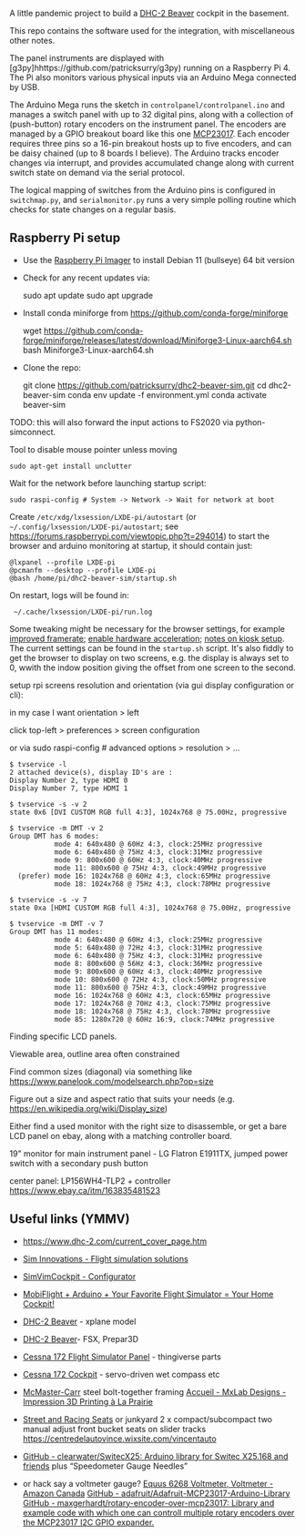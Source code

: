 A little pandemic project to build a
[DHC-2 Beaver](https://en.wikipedia.org/wiki/De_Havilland_Canada_DHC-2_Beaver)
cockpit in the basement.


This repo contains the software used for the integration, with miscellaneous other notes.

The panel instruments are displayed with [g3py]hhttps://github.com/patricksurry/g3py)
running on a Raspberry Pi 4.  The Pi also monitors various physical inputs
via an Arduino Mega connected by USB.

The Arduino Mega runs the sketch in `controlpanel/controlpanel.ino`
and manages a switch panel with up to 32 digital pins,
along with a collection of (push-button) rotary encoders on the instrument panel.
The encoders are managed by a GPIO breakout board like this one
[MCP23017](https://www.amazon.ca/Waveshare-MCP23017-Expansion-Interface-Expands/dp/B07P2H1NZG/ref=pd_lpo_147_t_2/142-1911766-2859153).
Each encoder requires three pins so a 16-pin breakout
hosts up to five encoders, and can be daisy chained (up to 8 boards I believe).
The Arduino tracks encoder changes via interrupt,
and provides accumulated change along with current switch state on demand via the serial protocol.

The logical mapping of switches from the Arduino pins is configured in `switchmap.py`,
and `serialmonitor.py` runs a very simple polling routine which checks for state changes
on a regular basis.


Raspberry Pi setup
---

- Use the [Raspberry Pi Imager](https://www.raspberrypi.com/software/) to install Debian 11 (bullseye) 64 bit version

- Check for any recent updates via:

    sudo apt update
    sudo apt upgrade

- Install conda miniforge from https://github.com/conda-forge/miniforge

    wget https://github.com/conda-forge/miniforge/releases/latest/download/Miniforge3-Linux-aarch64.sh
    bash Miniforge3-Linux-aarch64.sh

- Clone the repo:

    git clone https://github.com/patricksurry/dhc2-beaver-sim.git
    cd dhc2-beaver-sim
    conda env update -f environment.yml
    conda activate beaver-sim





TODO: this will also forward the input actions to FS2020 via python-simconnect.





Tool to disable mouse pointer unless moving

    sudo apt-get install unclutter

Wait for the network before launching startup script:

    sudo raspi-config # System -> Network -> Wait for network at boot

Create `/etc/xdg/lxsession/LXDE-pi/autostart`
(or `~/.config/lxsession/LXDE-pi/autostart`;
see https://forums.raspberrypi.com/viewtopic.php?t=294014)
to start the browser and
arduino monitoring at startup, it should contain just:

    @lxpanel --profile LXDE-pi
    @pcmanfm --desktop --profile LXDE-pi
    @bash /home/pi/dhc2-beaver-sim/startup.sh

On restart, logs will be found in:

     ~/.cache/lxsession/LXDE-pi/run.log



Some tweaking might be necessary for the browser settings, for example
[improved framerate](https://raspberrypi.stackexchange.com/questions/111642/raspberry-pi-4-framerate-drop-with-video-on-chromium-browser);
[enable hardware acceleration](https://www.linuxuprising.com/2021/04/how-to-enable-hardware-acceleration-in.html);
[notes on kiosk setup](https://reelyactive.github.io/diy/pi-kiosk/
).
The current settings can be found in the `startup.sh` script.
It's also fiddly to get the browser to display on two screens,
e.g. the display is always set to 0, wwith the indow position giving the
offset from one screen to the second.



setup rpi screens resolution and orientation (via gui display configuration or cli):

in my case I want orientation > left



click top-left > preferences > screen configuration

or via sudo raspi-config # advanced options > resolution > ...

    $ tvservice -l
    2 attached device(s), display ID's are :
    Display Number 2, type HDMI 0
    Display Number 7, type HDMI 1

    $ tvservice -s -v 2
    state 0x6 [DVI CUSTOM RGB full 4:3], 1024x768 @ 75.00Hz, progressive

    $ tvservice -m DMT -v 2
    Group DMT has 6 modes:
               mode 4: 640x480 @ 60Hz 4:3, clock:25MHz progressive
               mode 6: 640x480 @ 75Hz 4:3, clock:31MHz progressive
               mode 9: 800x600 @ 60Hz 4:3, clock:40MHz progressive
               mode 11: 800x600 @ 75Hz 4:3, clock:49MHz progressive
      (prefer) mode 16: 1024x768 @ 60Hz 4:3, clock:65MHz progressive
               mode 18: 1024x768 @ 75Hz 4:3, clock:78MHz progressive

    $ tvservice -s -v 7
    state 0xa [HDMI CUSTOM RGB full 4:3], 1024x768 @ 75.00Hz, progressive

    $ tvservice -m DMT -v 7
    Group DMT has 11 modes:
               mode 4: 640x480 @ 60Hz 4:3, clock:25MHz progressive
               mode 5: 640x480 @ 72Hz 4:3, clock:31MHz progressive
               mode 6: 640x480 @ 75Hz 4:3, clock:31MHz progressive
               mode 8: 800x600 @ 56Hz 4:3, clock:36MHz progressive
               mode 9: 800x600 @ 60Hz 4:3, clock:40MHz progressive
               mode 10: 800x600 @ 72Hz 4:3, clock:50MHz progressive
               mode 11: 800x600 @ 75Hz 4:3, clock:49MHz progressive
               mode 16: 1024x768 @ 60Hz 4:3, clock:65MHz progressive
               mode 17: 1024x768 @ 70Hz 4:3, clock:75MHz progressive
               mode 18: 1024x768 @ 75Hz 4:3, clock:78MHz progressive
               mode 85: 1280x720 @ 60Hz 16:9, clock:74MHz progressive



Finding specific LCD panels.

Viewable area, outline area often constrained

Find common sizes (diagonal) via something like https://www.panelook.com/modelsearch.php?op=size

Figure out a size and aspect ratio that suits your needs (e.g. https://en.wikipedia.org/wiki/Display_size)

Either find a used monitor with the right size to disassemble,
or get a bare LCD panel on ebay, along with a matching controller board.

19" monitor for main instrument panel - LG Flatron E1911TX, jumped power switch with a secondary push button


center panel:  LP156WH4-TLP2  + controller https://www.ebay.ca/itm/163835481523


Useful links (YMMV)
---

- https://www.dhc-2.com/current_cover_page.htm

- [Sim Innovations - Flight simulation solutions](https://siminnovations.com/)
- [SimVimCockpit - Configurator](https://simvim.com/)
- [MobiFlight + Arduino + Your Favorite Flight Simulator = Your Home Cockpit!](https://www.mobiflight.com/en/index.html)
- [DHC-2 Beaver](https://store.x-plane.org/DHC-2-Beaver_p_395.html) - xplane model
- [DHC-2 Beaver](https://milviz.com/flight/products/DHC2/)- FSX, Prepar3D
- [Cessna 172 Flight Simulator Panel](https://cessna172sim.allanglen.com/) - thingiverse parts
- [Cessna 172 Cockpit](https://flyingforfun.weebly.com/cessna-172-cockpit.html/) - servo-driven wet compass etc
- [McMaster-Carr](https://www.mcmaster.com/telescoping-tubing/steel-bolt-together-framing-and-fittings/) steel bolt-together framing
[Accueil - MxLab Designs - Impression 3D Printing à La Prairie](https://www.mxlabdesigns.ca/)
- [Street and Racing Seats](http://www.performance-world.com/Street-and-Racing-Seats-s/1872.htm) or junkyard 2 x compact/subcompact two manual adjust front bucket seats on slider tracks https://centredelautovince.wixsite.com/vincentauto
- [GitHub - clearwater/SwitecX25: Arduino library for Switec X25.168 and friends](https://github.com/clearwater/SwitecX25)  plus “Speedometer Gauge Needles”
- or hack say a voltmeter gauge? [Equus 6268 Voltmeter, Voltmeter - Amazon Canada](https://www.amazon.ca/Equus-6268-Voltmeter/dp/B000EVU8YS/ref=sr_1_1?dchild=1&keywords=Equus+6268&qid=1617119590&s=automotive&sr=1-1)
[GitHub - adafruit/Adafruit-MCP23017-Arduino-Library](https://github.com/adafruit/Adafruit-MCP23017-Arduino-Library/)
[GitHub - maxgerhardt/rotary-encoder-over-mcp23017: Library and example code with which one can controll multiple rotary encoders over the MCP23017 I2C GPIO expander.](https://github.com/maxgerhardt/rotary-encoder-over-mcp23017)
